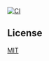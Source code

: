 [![CI](https://github.com/jaxer/mqtt-file-transfer/actions/workflows/ci.yml/badge.svg)](https://github.com/jaxer/mqtt-file-transfer/actions/workflows/ci.yml)

## License

[MIT](./LICENSE)
